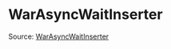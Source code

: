 # WarAsyncWaitInserter

Source: [WarAsyncWaitInserter](../csrc/device_lower/pass/insert_syncs.cpp#L988)
